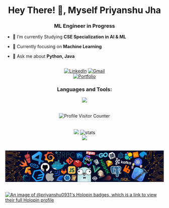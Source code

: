 
<h1 align="center">Hey There! 👋, Myself Priyanshu Jha</h1>
<h3 align="center">ML Engineer in Progress</h3>


- 🔭 I’m currently Studying **CSE Specialization in AI & ML**

- 🌱 Currently focusing on **Machine Learning**

- 💬 Ask me about **Python, Java**

##

<div align="center">
<a href="https://www.linkedin.com/in/0xpriyanshujha/" target="_blank"><img height="32px" src="https://img.shields.io/badge/LinkedIn-%230077B5.svg?&style=flat-square&logo=linkedin&logoColor=white" alt="LinkedIn"></a>
<a href="mailto:priyanshujha2002@gmail.com" target="_blank"><img height="32px" src="https://img.shields.io/badge/Gmail-c14438?style=flat-square&logo=Gmail&logoColor=white" alt="Gmail"></a>
</div>
<div align="center">
<a href="https://0x-priyanshu.vercel.app/" target="_blank"><img height="32px" src="https://img.shields.io/badge/Portfolio-255E63?style=for-the-badge&logo=About.me&logoColor=white" alt="Portfolio"></a>
</div>
<h3 align="center">Languages and Tools:</h3>
<p align="center">
  <img src="https://skillicons.dev/icons?i=python,tensorflow,scikitlearn,fastapi,flask,aws,docker,java,react,mysql">
</p>

<br>
<div align="center">
  <img src="https://komarev.com/ghpvc/?username=0xPriyanshuJha&color=291B3E&abbreviated=true&style=for-the-badge" alt="Profile Visitor Counter"/>
</div>



<br>
<br>

<div align='center'>
  <div align="center">
    <img width="379px" src="https://github-readme-stats.vercel.app/api?username=0xPriyanshuJha&theme=jolly&show_icons=true"/>
    <img width="400px" src="https://github-readme-streak-stats.herokuapp.com?user=0xPriyanshuJha&theme=jolly&border_radius=5" alt="stats"/>
  </div>
</div>

<div align="center">
  <img src="http://github-profile-summary-cards.vercel.app/api/cards/profile-details?username=0xPriyanshuJha&theme=jolly">
</div>

##


![Footer Image](https://github.com/0xPriyanshuJha/0xPriyanshuJha/blob/main/footer.png)

##



[![An image of @priyanshu0931's Holopin badges, which is a link to view their full Holopin profile](https://holopin.me/priyanshu0931)](https://holopin.io/@priyanshu0931)


